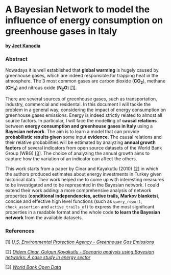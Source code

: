 # A Bayesian Network to model the influence of energy consumption on greenhouse gases in Italy

#### by [Jeet Kanodia](https://github.com/jeetkanodia)

### Abstract

Nowadays it is well established that **global warming** is hugely caused by greenhouse gases, which are indeed responsible for trapping heat in the atmosphere. The 3 most common gases are carbon dioxide (**CO**<sub><b>2</b></sub>), methane (**CH**<sub><b>4</b></sub>) and nitrous oxide (**N**<sub><b>2</b></sub>**O**) [[1]](#first).

There are several sources of greenhouse gases, such as transportation, industry, commercial and residental. In this document I will tackle the problem in a general way, considering the impact of energy consumption on greenhouse gases emissions. Energy is indeed strictly related to almost all source factors. In particular, I will face the modelling of **causal relations** between **energy consumption and greenhouse gases in Italy** using a **Bayesian network**. The aim is to learn a model that can provide **probabilistic results given** some input **evidence**. The causal relations and their relative probabilities will be estimated by analyzing **annual growth factors** of several indicators from open source datasets of the World Bank Group (WBG) [[3]](#third). The choice of analyzing the annual growth aims to capture how the variation of an indicator can affect the others.

This work starts from a paper by Cinar and Kayakutlu (2010) [[2]](#second) in which the authors produced estimates about energy investments in Turkey given historical data. Their work helped me to come up with interesting measures to be investigated and to be represented in the Bayesian network. I could extend their work adding: a more comprehensive analysis of network properties (**conditional independencies, active trails, Markov blankets**), concise and effective high level functions (such as `query_report`, `check_assertion` and `active_trails_of`) to express the most significant properties in a readable format and the whole code **to learn the Bayesian network** from the available datasets.

### References

<a name="first">[1]</a> [_U.S. Environmental Protection Agency - Greenhouse Gas Emissions_](https://www.epa.gov/ghgemissions/overview-greenhouse-gases)

<a name="second">[2]</a> [_Didem Cinar, Gulgun Kayakutlu - Scenario analysis using Bayesian networks: A case study in energy sector_](https://www.sciencedirect.com/science/article/pii/S0950705110000110)

<a name="third">[3]</a> [_World Bank Open Data_](https://data.worldbank.org/indicator)
